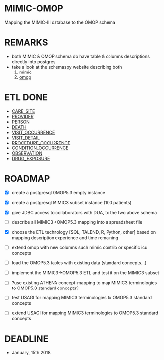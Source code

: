 MIMIC-OMOP
==========

Mapping the MIMIC-III database to the OMOP schema

REMARKS
=======

- both MIMIC & OMOP schema do have table & columns descriptions directly into postgres
- take a look at the schemaspy website describing both
	1. [mimic](mimic/doc/schemaspy/index.html)
	1. [omop](omop/doc/schemaspy/index.html)

ETL DONE
========

- [CARE_SITE](etl/StandardizedHealthSystemDataTables/CARE_SITE/README.md)
- [PROVIDER](etl/StandardizedHealthSystemDataTables/PROVIDER/README.md)
- [PERSON](etl/StandardizedClinicalDataTables/PERSON/README.md)
- [DEATH](etl/StandardizedClinicalDataTables/DEATH/README.md)
- [VISIT_OCCURRENCE](etl/StandardizedClinicalDataTables/VISIT_OCCURRENCE/README.md)
- [VISIT_DETAIL](etl/StandardizedClinicalDataTables/VISIT_DETAIL/README.md)
- [PROCEDURE_OCCURRENCE](etl/StandardizedClinicalDataTables/PROCEDURE_OCCURRENCE/README.md)
- [CONDITION_OCCURRENCE](etl/StandardizedClinicalDataTables/CONDITION_OCCURRENCE/README.md)
- [OBSERVATION](etl/StandardizedClinicalDataTables/OBSERVATION/README.md)
- [DRUG_EXPOSURE](etl/StandardizedClinicalDataTables/DRUG_EXPOSURE/README.md)

ROADMAP
=======

- [x] create a postgresql OMOP5.3 empty instance
- [x] create a postgresql MIMIC3  subset instance (100 patients)
- [x] give JDBC access to collaborators with DUA, to the two above schema
- [ ] describe all MIMIC3->OMOP5.3 mapping into a spreadsheet file
- [x] choose the ETL technology [SQL, TALEND, R, Python, other] based on mapping description experience and time remaining
- [ ] extend omop with new columns such mimic contrib or specific icu concepts
- [ ] load the OMOP5.3 tables with existing data (standard concepts...)
- [ ] implement the MIMIC3->OMOP5.3 ETL and test it on the MIMIC3 subset
- [ ] ?use existing ATHENA concept-mapping to map MIMIC3 terminologies to OMOP5.3 standard concepts?
- [ ] test USAGI for mapping MIMIC3 terminologies to OMOP5.3 standard concepts
- [ ] extend USAGI for mapping MIMIC3 terminologies to OMOP5.3 standard concepts


DEADLINE
========

- January, 15th 2018

